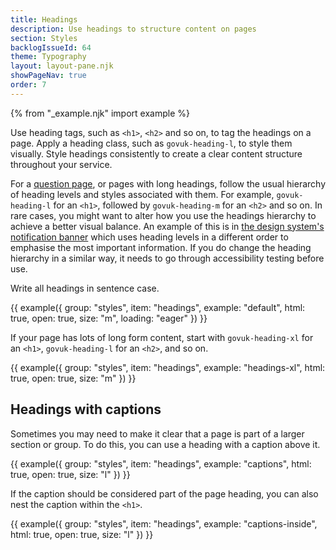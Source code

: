 ```yaml
---
title: Headings
description: Use headings to structure content on pages
section: Styles
backlogIssueId: 64
theme: Typography
layout: layout-pane.njk
showPageNav: true
order: 7
---
```


{% from "_example.njk" import example %}

Use heading tags, such as `<h1>`, `<h2>` and so on, to tag the headings on a page. Apply a heading class, such as `govuk-heading-l`, to style them visually. Style headings consistently to create a clear content structure throughout your service.

For a [question page](/patterns/question-pages/), or pages with long headings, follow the usual hierarchy of heading levels and styles associated with them. For example, `govuk-heading-l` for an `<h1>`, followed by `govuk-heading-m` for an `<h2>` and so on. In rare cases, you might want to alter how you use the headings hierarchy to achieve a better visual balance. An example of this is in [the design system's notification banner](https://design-system.service.gov.uk/components/notification-banner/success/) which uses heading levels in a different order to emphasise the most important information. If you do change the heading hierarchy in a similar way, it needs to go through accessibility testing before use.

Write all headings in sentence case.

{{ example({ group: "styles", item: "headings", example: "default", html: true, open: true, size: "m", loading: "eager" }) }}

If your page has lots of long form content, start with `govuk-heading-xl` for an `<h1>`, `govuk-heading-l` for an `<h2>`, and so on.

{{ example({ group: "styles", item: "headings", example: "headings-xl", html: true, open: true, size: "m" }) }}

## Headings with captions

Sometimes you may need to make it clear that a page is part of a larger section or group. To do this, you can use a heading with a caption above it.

{{ example({ group: "styles", item: "headings", example: "captions", html: true, open: true, size: "l" }) }}

If the caption should be considered part of the page heading, you can also nest the caption within the `<h1>`.

{{ example({ group: "styles", item: "headings", example: "captions-inside", html: true, open: true, size: "l" }) }}
